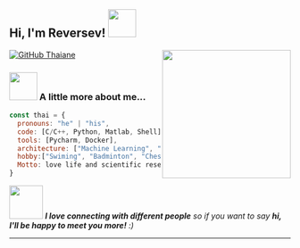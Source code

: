 <h2> Hi, I'm Reversev! <img src="https://media.giphy.com/media/mGcNjsfWAjY5AEZNw6/giphy.gif" width="50"></h2>
<img align='right' src="https://media1.giphy.com/media/iicDrNGWxHmDrIni6j/200.webp?cid=ecf05e47olixgtftpz5kbtvib89je52w8ywaw1girflkphsd&ep=v1_gifs_search&rid=200.webp&ct=g" width="230">
</em></p>

[![GitHub Thaiane](https://img.shields.io/github/followers/Reversev?label=follow&style=social)]([https://github.com/Reversev](https://github.com/Reversev))


### <img src="https://media2.giphy.com/media/Xy0psmBtOJEmuzLIdk/giphy.webp?cid=ecf05e47v83gt9pf4krf8u99cnj1147y1hmpzsjb52wljxrl&ep=v1_gifs_search&rid=giphy.webp&ct=g" width="50"> A little more about me...  

```javascript
const thai = {
  pronouns: "he" | "his",
  code: [C/C++, Python, Matlab, Shell],
  tools: [Pycharm, Docker],
  architecture: ["Machine Learning", "Model Deployment", "interest-driven"]
  hobby:["Swiming", "Badminton", "Chess"]
  Motto: love life and scientific research.
}
```

<img src="https://media.giphy.com/media/LnQjpWaON8nhr21vNW/giphy.gif" width="60"> <em><b> I love connecting with different people</b> so if you want to say <b>hi, I'll be happy to meet you more!</b> :)</em>

---
